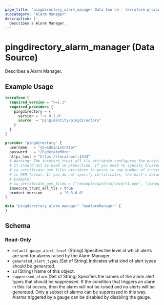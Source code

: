 ```yaml
---
page_title: "pingdirectory_alarm_manager Data Source - terraform-provider-pingdirectory"
subcategory: "Alarm Manager"
description: |-
  Describes a Alarm Manager.
---
```


# pingdirectory_alarm_manager (Data Source)

Describes a Alarm Manager.

## Example Usage

```terraform
terraform {
  required_version = ">=1.1"
  required_providers {
    pingdirectory = {
      version = "~> 0.3.0"
      source  = "pingidentity/pingdirectory"
    }
  }
}

provider "pingdirectory" {
  username   = "cn=administrator"
  password   = "2FederateM0re"
  https_host = "https://localhost:1443"
  # Warning: The insecure_trust_all_tls attribute configures the provider to trust any certificate presented by the PingDirectory server.
  # It should not be used in production. If you need to specify trusted CA certificates, use the
  # ca_certificate_pem_files attribute to point to any number of trusted CA certificate files
  # in PEM format. If you do not specify certificates, the host's default root CA set will be used.
  # Example:
  # ca_certificate_pem_files = ["/example/path/to/cacert1.pem", "/example/path/to/cacert2.pem"]
  insecure_trust_all_tls = true
  product_version        = "9.3.0.0"
}

data "pingdirectory_alarm_manager" "myAlarmManager" {
}
```

<!-- schema generated by tfplugindocs -->
## Schema

### Read-Only

- `default_gauge_alert_level` (String) Specifies the level at which alerts are sent for alarms raised by the Alarm Manager.
- `generated_alert_types` (Set of String) Indicates what kind of alert types should be generated.
- `id` (String) Name of this object.
- `suppressed_alarm` (Set of String) Specifies the names of the alarm alert types that should be suppressed. If the condition that triggers an alarm in this list occurs, then the alarm will not be raised and no alerts will be generated. Only a subset of alarms can be suppressed in this way. Alarms triggered by a gauge can be disabled by disabling the gauge.

